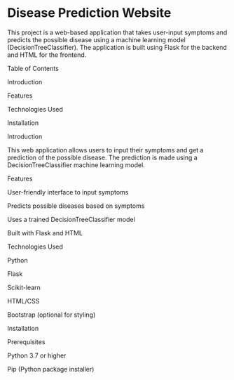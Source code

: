 # Disease Prediction Website

This project is a web-based application that takes user-input symptoms and predicts the possible disease using a machine learning model (DecisionTreeClassifier). The application is built using Flask for the backend and HTML for the frontend.


Table of Contents

Introduction

Features

Technologies Used

Installation



Introduction

This web application allows users to input their symptoms and get a prediction of the possible disease. The prediction is made using a DecisionTreeClassifier machine learning model.

Features

User-friendly interface to input symptoms

Predicts possible diseases based on symptoms

Uses a trained DecisionTreeClassifier model

Built with Flask and HTML

Technologies Used

Python

Flask

Scikit-learn

HTML/CSS

Bootstrap (optional for styling)

Installation

Prerequisites

Python 3.7 or higher

Pip (Python package installer)

